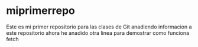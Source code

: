 # miprimerrepo
Este es mi primer repositorio para las clases de Git
anadiendo informacion a este repositorio
ahora he anadido otra linea para demostrar como funciona fetch
